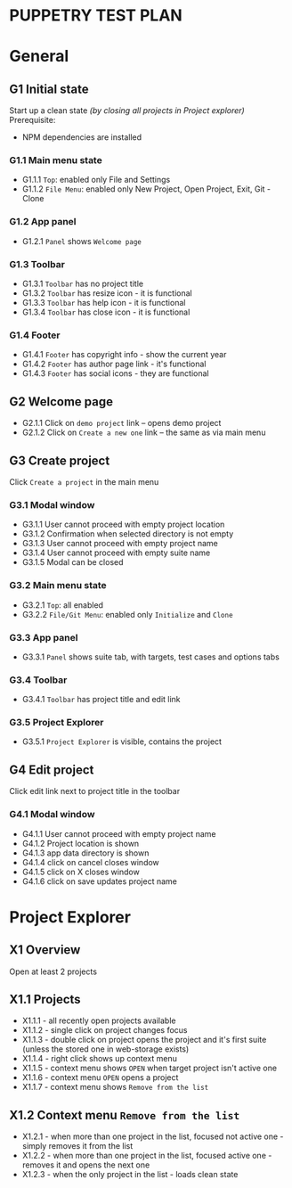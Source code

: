 # PUPPETRY TEST PLAN

# General

## G1 Initial state
Start up a clean state *(by closing all projects in Project explorer)*
Prerequisite:
- NPM dependencies are installed

### G1.1 Main menu state
- G1.1.1 `Top`: enabled only File and Settings
- G1.1.2 `File Menu`: enabled only New Project, Open Project, Exit, Git - Clone

### G1.2 App panel
- G1.2.1 `Panel` shows `Welcome page`

### G1.3 Toolbar
- G1.3.1 `Toolbar` has no project title
- G1.3.2 `Toolbar` has resize icon - it is functional
- G1.3.3 `Toolbar` has help icon - it is functional
- G1.3.4 `Toolbar` has close icon - it is functional

### G1.4 Footer
- G1.4.1 `Footer` has copyright info - show the current year
- G1.4.2 `Footer` has author page link - it's functional
- G1.4.3 `Footer` has social icons - they are functional

## G2	Welcome page

- G2.1.1 Click on `demo project` link – opens demo project
- G2.1.2 Click on `Create a new one` link – the same as via main menu

## G3	Create project
Click `Create a project` in the main menu

### G3.1 Modal window

- G3.1.1 User cannot proceed with empty project location
- G3.1.2 Confirmation when selected directory is not empty
- G3.1.3 User cannot proceed with empty project name
- G3.1.4 User cannot proceed with empty suite name
- G3.1.5 Modal can be closed

### G3.2 Main menu state
- G3.2.1 `Top`: all enabled
- G3.2.2 `File/Git Menu`: enabled only `Initialize` and `Clone`

### G3.3 App panel
- G3.3.1 `Panel` shows suite tab, with targets, test cases and options tabs

### G3.4 Toolbar
- G3.4.1 `Toolbar` has project title and edit link

### G3.5 Project Explorer
- G3.5.1 `Project Explorer` is visible, contains the project

## G4 Edit project
Click edit link next to project title in the toolbar

### G4.1 Modal window
- G4.1.1 User cannot proceed with empty project name
- G4.1.2 Project location is shown
- G4.1.3 app data directory is shown
- G4.1.4 click on cancel closes window
- G4.1.5 click on X closes window
- G4.1.6 click on save updates project name




# Project Explorer

## X1 Overview
Open at least 2 projects

## X1.1 Projects
- X1.1.1 - all recently open projects available
- X1.1.2 - single click on project changes focus
- X1.1.3 - double click on project opens the project and it's first suite (unless the stored one in web-storage exists)
- X1.1.4 - right click shows up context menu
- X1.1.5 - context menu shows `OPEN` when target project isn't active one
- X1.1.6 - context menu `OPEN` opens a project
- X1.1.7 - context menu shows `Remove from the list`

## X1.2 Context menu `Remove from the list`
- X1.2.1 - when more than one project in the list, focused not active one - simply removes it from the list
- X1.2.2 - when more than one project in the list, focused active one - removes it and opens the next one
- X1.2.3 - when the only project in the list - loads clean state
